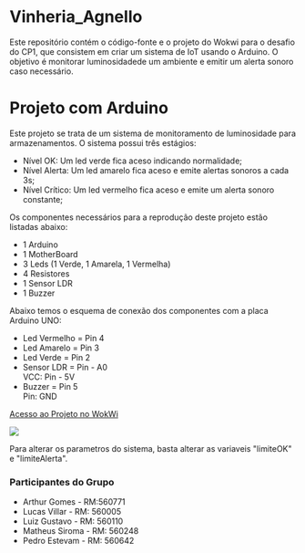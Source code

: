 # Vinheria_Agnello
<p>Este repositório contém o código-fonte e o projeto do Wokwi para o desafio do CP1, que consistem em criar um sistema de IoT usando o Arduino. O objetivo é monitorar luminosidadede um ambiente e emitir um alerta sonoro caso necessário.</p>

<h1>Projeto com Arduino</h1>
<span>Este projeto se trata de um sistema de monitoramento de luminosidade para armazenamentos. O sistema possui três estágios:</span>
<ul>
<li>Nível OK: Um led verde fica aceso indicando normalidade;</li>
<li>Nível Alerta: Um led amarelo fica aceso e emite alertas sonoros a cada 3s;</li>
<li>Nível Crítico: Um led vermelho fica aceso e emite um alerta sonoro constante;</li>
</ul>
<p>Os componentes necessários para a reprodução deste projeto estão listadas abaixo:
<ul>
  <li>1 Arduino</li>
  <li>1 MotherBoard</li>
  <li>3 Leds (1 Verde, 1 Amarela, 1 Vermelha)</li>
  <li>4 Resistores</li>
  <li>1 Sensor LDR</li>
  <li>1 Buzzer</li>
</ul>
</p>
<span>Abaixo temos o esquema de conexão dos componentes com a placa Arduino UNO:</span>
<ul>
    <li>Led Vermelho = Pin 4</li>
    <li>Led Amarelo = Pin 3</li>
    <li>Led Verde = Pin 2</li>
    <li>Sensor LDR = Pin - A0</li>
      <span>VCC: Pin - 5V</span>
    <li>Buzzer = Pin 5</li>
      <span>Pin: GND</span>
  </ul>
  <p><span><a href="https://wokwi.com/projects/410679136980509697">Acesso ao Projeto no WokWi</a></span></p>
  <p><img src="./images/"></a></p>
  <span>Para alterar os parametros do sistema, basta alterar as variaveis "limiteOK" e "limiteAlerta".</span>
<h3>Participantes do Grupo</h3>
  <ul>
    <li>Arthur Gomes - RM:560771</li>
    <li>Lucas Villar - RM: 560005</li>
    <li>Luiz Gustavo - RM: 560110</li>
    <li>Matheus Siroma - RM: 560248</li>
    <li>Pedro Estevam - RM: 560642</li>
  </ul>
